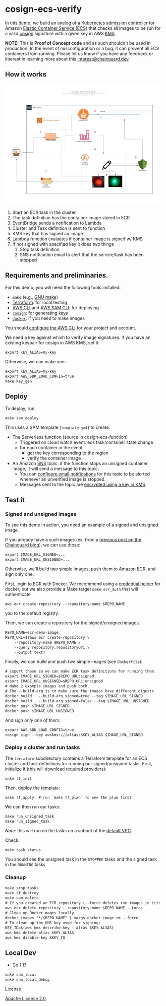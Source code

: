 # cosign-ecs-verify

In this demo, we build an analog of a [Kubernetes admission controller] for
Amazon [Elastic Container Service (ECS)][ECS] that checks all images to be run
for a valid [cosign] signature with a given key in AWS [KMS].

**NOTE:** This is **Proof of Concept code** and as such shouldn't be used in
production. In the event of misconfiguration or a bug, it can prevent all ECS
containers from running. Please let us know if you have any feedback or interest in learning more about this [interest@chainguard.dev](mailto:interest@chainguard.dev)

[Kubernetes admission controller]: https://kubernetes.io/docs/reference/access-authn-authz/admission-controllers/
[ECS]: https://aws.amazon.com/ecs/
[cosign]: https://github.com/sigstore/cosign
[KMS]: https://aws.amazon.com/kms/

## How it works

![](aws-ecs-cosign-verify.png)

1. Start an ECS task in the cluster
2. The task definition has the container image stored in ECR
3. EventBridge sends a notification to Lambda
4. Cluster and Task definition is sent to function 
5. KMS key that has signed an image 
6. Lambda function evaluates if container image is signed w/ KMS
7. If not signed with specified key it does two things
   1. Stop task definition
   2. SNS notification email to alert that the service/task has been stopped

## Requirements and preliminaries.

For this demo, you will need the following tools installed:

- `make` (e.g., [GNU make])
- [Terraform]: for local testing
- [AWS CLI] and [AWS SAM CLI]: for deploying
- [`cosign`]: for generating keys
- [`docker`]: if you need to make images

[AWS CLI]: https://aws.amazon.com/cli/
[AWS SAM CLI]: https://docs.aws.amazon.com/serverless-application-model/latest/developerguide/serverless-sam-cli-install.html
[GNU make]: https://www.gnu.org/software/make/
[Terraform]: https://www.terraform.io/downloads
[`cosign`]: https://github.com/sigstore/cosign
[`docker`]: https://docs.docker.com/get-docker/

You should [configure the AWS CLI] for your project and account.

[configure the AWS CLI]: https://docs.aws.amazon.com/cli/latest/reference/configure/

We need a key against which to verify image signatures. If you have an existing
keypair for cosign in AWS KMS, set it:

``` shell
export KEY_ALIAS=my-key
```

Otherwise, we can make one:

``` shell
export KEY_ALIAS=my-key
export AWS_SDK_LOAD_CONFIG=true
make key_gen
```

## Deploy

To deploy, run:

```shell
make sam_deploy
```

This uses a SAM template (`template.yml`) to create:

- The Serverless function (source in cosign-ecs-function)
  - Triggered on cloud watch event: ecs task/container state change
  - for each container in the event
    - get the key corresponding to the region
    - verify the container image
- An Amazon [SNS] topic: if the function stops an unsigned container image, it
  will send a message to this topic.
  - You can [configure email notifications][sns-email] for this topic to be
    alerted whenever an unverified image is stopped.
  - Messages sent to the topic are [encrypted using a key in KMS][sns-kms].

[SNS]: https://aws.amazon.com/sns/
[sns-email]: https://docs.aws.amazon.com/sns/latest/dg/sns-email-notifications.html
[sns-kms]: https://aws.amazon.com/blogs/compute/encrypting-messages-published-to-amazon-sns-with-aws-kms/
    

## Test it

### Signed and unsigned images

To see this demo in action, you need an example of a signed and unsigned image.

If you already have a such images (ex. from a [previous post on the Chainguard blog][previous-blog]), we can use those:

[previous-blog]: https://blog.chainguard.dev/cosign-image-signing-in-aws-codepipeline/

```shell
export IMAGE_URL_SIGNED=...
export IMAGE_URL_UNSIGNED=...
```

Otherwise, we'll build two simple images, push them to Amazon [ECR], and sign only one.

[ECR]: https://aws.amazon.com/ecr/

First, login to ECR with Docker. We recommend using a [credential helper] for
docker, but we also provide a Make target `make ecr_auth` that will authenticate

``` shell
aws ecr create-repository --repository-name $REPO_NAME
```
you to the default registry.

[credential helper]: https://aws.amazon.com/blogs/compute/authenticating-amazon-ecr-repositories-for-docker-cli-with-credential-helper/

Then, we can create a repository for the signed/unsigned images.

```shell
REPO_NAME=ecr-demo-image
REPO_URL=$(aws ecr create-repository \
    --repository-name $REPO_NAME \
    --query repository.repositoryUri \
    --output text)
```
Finally, we can build and push two simple images (see `Dockerfile`):

``` shell
# Export these so we can make ECR task definitions for running them.
export IMAGE_URL_SIGNED=$REPO_URL:signed
export IMAGE_URL_UNSIGNED=$REPO_URL:unsigned
# Make 2 example images and push both.
# The --build-arg is to make sure the images have different digests.
docker build . --build-arg signed=true --tag $IMAGE_URL_SIGNED
docker build . --build-arg signed=false --tag $IMAGE_URL_UNSIGNED
docker push $IMAGE_URL_SIGNED
docker push $IMAGE_URL_UNSIGNED
```

And sign *only one of them*:

``` shell
export AWS_SDK_LOAD_CONFIG=true
cosign sign --key awskms:///alias/$KEY_ALIAS $IMAGE_URL_SIGNED
```

### Deploy a cluster and run tasks

The `terraform` subdirectory contains a Terraform template for an ECS cluster
and task definitions for running our signed/unsigned tasks. First, initialize
it (this will download required providers):

``` shell
make tf_init
```

Then, deploy the template:

``` shell
make tf_apply  # run `make tf_plan` to see the plan first
```

We can then run our tasks:

``` shell
make run_unsigned_task
make run_signed_task
```

*Note:* this will run on the tasks on a subnet of the [default VPC].

[default VPC]: https://docs.aws.amazon.com/vpc/latest/userguide/default-vpc.html

Check:

``` shell
make task_status
```

You should see the unsigned task in the `STOPPED` tasks and the signed task in the `RUNNING` tasks.


### Cleanup

``` shell
make stop_tasks
make tf_destroy
make sam_delete
# If you created an ECR repository (--force deletes the images in it):
aws ecr delete-repository --repository-name $REPO_NAME --force
# Clean up Docker mages locally
docker images "*/$REPO_NAME" | xargs docker image rm --force
# To clean up the KMS key used for signing:
KEY_ID=$(aws kms describe-key --alias $KEY_ALIAS)
aws kms delete-alias $KEY_ALIAS
aws kms disable-key $KEY_ID
```


## Local Dev

- Go 1.17

``` shell
make sam_local 
make sam_local_debug
```

License

[Apache License 2.0](LICENSE)
